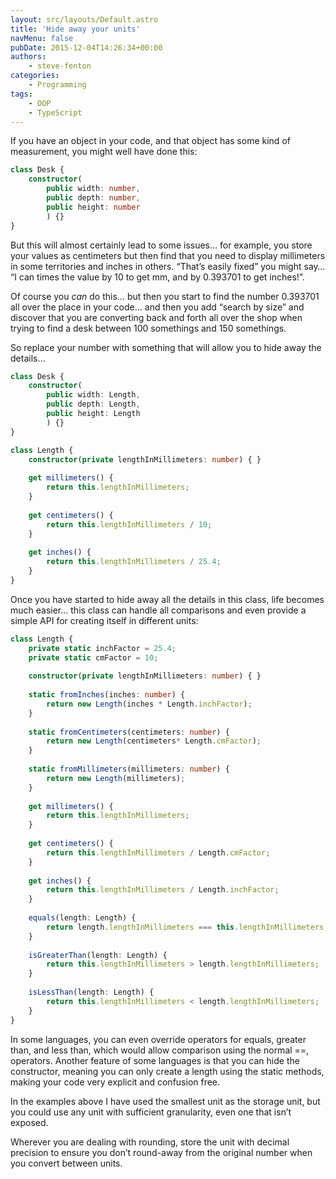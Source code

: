 ```yaml
---
layout: src/layouts/Default.astro
title: 'Hide away your units'
navMenu: false
pubDate: 2015-12-04T14:26:34+00:00
authors:
    - steve-fenton
categories:
    - Programming
tags:
    - OOP
    - TypeScript
---
```


If you have an object in your code, and that object has some kind of measurement, you might well have done this:

```typescript
class Desk {
    constructor(
        public width: number,
        public depth: number,
        public height: number
        ) {}
}
```

But this will almost certainly lead to some issues… for example, you store your values as centimeters but then find that you need to display millimeters in some territories and inches in others. “That’s easily fixed” you might say… “I can times the value by 10 to get mm, and by 0.393701 to get inches!”.

Of course you *can* do this… but then you start to find the number 0.393701 all over the place in your code… and then you add “search by size” and discover that you are converting back and forth all over the shop when trying to find a desk between 100 somethings and 150 somethings.

So replace your number with something that will allow you to hide away the details…

```typescript
class Desk {
    constructor(
        public width: Length,
        public depth: Length,
        public height: Length
        ) {}
}

class Length {
    constructor(private lengthInMillimeters: number) { }
    
    get millimeters() {
        return this.lengthInMillimeters;
    }
    
    get centimeters() {
        return this.lengthInMillimeters / 10;
    }
    
    get inches() {
        return this.lengthInMillimeters / 25.4;
    }
}
```

Once you have started to hide away all the details in this class, life becomes much easier… this class can handle all comparisons and even provide a simple API for creating itself in different units:

```typescript
class Length {
    private static inchFactor = 25.4;
    private static cmFactor = 10;
    
    constructor(private lengthInMillimeters: number) { }
    
    static fromInches(inches: number) {
        return new Length(inches * Length.inchFactor);
    }
    
    static fromCentimeters(centimeters: number) {
        return new Length(centimeters* Length.cmFactor);
    }
    
    static fromMillimeters(millimeters: number) {
        return new Length(millimeters);
    }
    
    get millimeters() {
        return this.lengthInMillimeters;
    }
    
    get centimeters() {
        return this.lengthInMillimeters / Length.cmFactor;
    }
    
    get inches() {
        return this.lengthInMillimeters / Length.inchFactor;
    }
    
    equals(length: Length) {
        return length.lengthInMillimeters === this.lengthInMillimeters;
    }
    
    isGreaterThan(length: Length) {
        return this.lengthInMillimeters > length.lengthInMillimeters;
    }
    
    isLessThan(length: Length) {
        return this.lengthInMillimeters < length.lengthInMillimeters;
    }
}
```

In some languages, you can even override operators for equals, greater than, and less than, which would allow comparison using the normal ==, operators. Another feature of some languages is that you can hide the constructor, meaning you can only create a length using the static methods, making your code very explicit and confusion free.

In the examples above I have used the smallest unit as the storage unit, but you could use any unit with sufficient granularity, even one that isn’t exposed.

Wherever you are dealing with rounding, store the unit with decimal precision to ensure you don’t round-away from the original number when you convert between units.